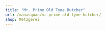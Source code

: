```yaml
---
title: "Mr. Prime Old Tyme Butcher"
url: /manasquan/mr-prime-old-tyme-butcher/
shop: Metzgerei
---
```

